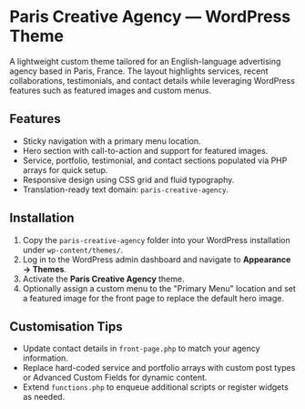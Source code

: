 # Paris Creative Agency — WordPress Theme

A lightweight custom theme tailored for an English-language advertising agency based in Paris, France. The layout highlights services, recent collaborations, testimonials, and contact details while leveraging WordPress features such as featured images and custom menus.

## Features

- Sticky navigation with a primary menu location.
- Hero section with call-to-action and support for featured images.
- Service, portfolio, testimonial, and contact sections populated via PHP arrays for quick setup.
- Responsive design using CSS grid and fluid typography.
- Translation-ready text domain: `paris-creative-agency`.

## Installation

1. Copy the `paris-creative-agency` folder into your WordPress installation under `wp-content/themes/`.
2. Log in to the WordPress admin dashboard and navigate to **Appearance → Themes**.
3. Activate the **Paris Creative Agency** theme.
4. Optionally assign a custom menu to the "Primary Menu" location and set a featured image for the front page to replace the default hero image.

## Customisation Tips

- Update contact details in `front-page.php` to match your agency information.
- Replace hard-coded service and portfolio arrays with custom post types or Advanced Custom Fields for dynamic content.
- Extend `functions.php` to enqueue additional scripts or register widgets as needed.

